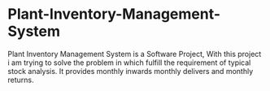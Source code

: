 # Plant-Inventory-Management-System
Plant Inventory Management System is a Software Project, With this project i am trying to solve the problem in which fulfill the requirement of typical stock analysis. It provides monthly inwards monthly delivers and monthly returns.
